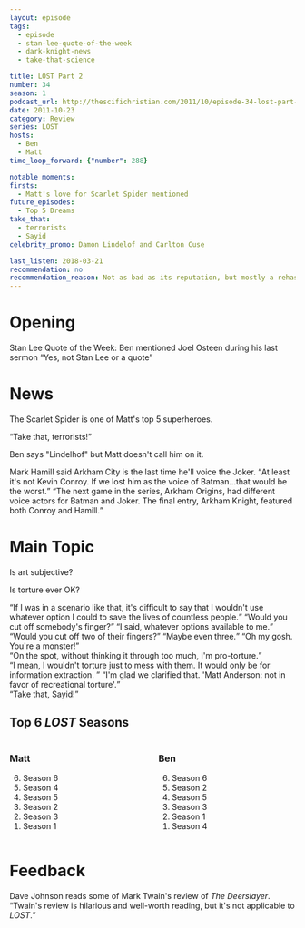 ```yaml
---
layout: episode
tags:
  - episode
  - stan-lee-quote-of-the-week
  - dark-knight-news
  - take-that-science

title: LOST Part 2
number: 34
season: 1
podcast_url: http://thescifichristian.com/2011/10/episode-34-lost-part-2/
date: 2011-10-23
category: Review
series: LOST
hosts:
  - Ben
  - Matt
time_loop_forward: {"number": 288}

notable_moments:
firsts: 
  - Matt's love for Scarlet Spider mentioned
future_episodes: 
  - Top 5 Dreams
take_that:
  - terrorists
  - Sayid
celebrity_promo: Damon Lindelof and Carlton Cuse 

last_listen: 2018-03-21
recommendation: no
recommendation_reason: Not as bad as its reputation, but mostly a rehash of previous topics like if "greatest show ever" is objective or subjective.
---
```

# Opening
Stan Lee Quote of the Week: Ben mentioned Joel Osteen during his last sermon <q class="archivist inline">Yes, not Stan Lee or a quote</q> 



# News
The Scarlet Spider is one of Matt's top 5 superheroes.

<div class="quote">
  <q class="ben">Take that, terrorists!</q>
</div> 

Ben says "Lindelhof" but Matt doesn't call him on it.

<div class="quote">
  <span class="quote-context tag is-size-6">Mark Hamill said Arkham City is the last time he'll voice the Joker.</span>
  <q class="matt">At least it's not Kevin Conroy. If we lost him as the voice of Batman...that would be the worst.</q>
  <q class="archivist inline">The next game in the series, Arkham Origins, had different voice actors for Batman and Joker. The final entry, Arkham Knight, featured both Conroy and Hamill.</q>
</div>



# Main Topic
Is art subjective? 

Is torture ever OK?

<div class="quote">
  <q class="ben">If I was in a scenario like that, it's difficult to say that I wouldn't use whatever option I could to save the lives of countless people.</q>
  <q class="matt">Would you cut off somebody's finger?</q>
  <q class="ben">I said, whatever options available to me.</q>
  <q class="matt">Would you cut off two of their fingers?</q>
  <q class="ben">Maybe even three.</q>
  <q class="matt">Oh my gosh. You're a monster!</q>
</div> 

<div class="quote">
  <q class="matt">On the spot, without thinking it through too much, I'm pro-torture.</q>
</div>

<div class="quote">
  <q class="matt">I mean, I wouldn't torture just to mess with them. It would only be for information extraction. </q>
  <q class="ben">I'm glad we clarified that. 'Matt Anderson: not in favor of recreational torture'.</q>
</div> 
                     
<div class="quote">
  <q class="ben">Take that, Sayid!</q>
</div> 
      
<div class="top-five">
  <h2 class="has-text-centered">Top 6 <i class="work-title">LOST</i> Seasons</h2>
  <div class="columns">
    <div class="column matt">
      <h3>Matt</h3>
      <ol reversed>
        <li>Season 6
        <li>Season 4
        <li>Season 5
        <li>Season 2
        <li>Season 3
        <li>Season 1
      </ol>
    </div>
    <div class="column ben">
      <h3>Ben</h3>
      <ol reversed>
        <li>Season 6
        <li>Season 2
        <li>Season 5
        <li>Season 3
        <li>Season 1
        <li>Season 4
      </ol>
    </div>
  </div>
</div>



# Feedback
Dave Johnson reads some of Mark Twain's review of <i class="work-title">The Deerslayer</i>. <q class="archivist">Twain's review is hilarious and well-worth reading, but it's not applicable to <i class="work-title">LOST</i>.</q>